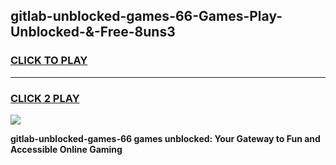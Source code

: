 
## gitlab-unblocked-games-66-Games-Play-Unblocked-&-Free-8uns3
<h3>
<a href="https://premium76.site?title=gitlab-unblocked-games-66&ref=24A">CLICK TO PLAY</a></h3>
<hr>

<h3>
<a href="https://premium76.site?title=gitlab-unblocked-games-66&ref=24A">CLICK 2 PLAY</a>
  
</h3>

<a href="https://premium76.site?title=gitlab-unblocked-games-66&ref=24A"><img src="https://clearcache.store/games.png"></a>


**gitlab-unblocked-games-66 games unblocked: Your Gateway to Fun and Accessible Online Gaming**
